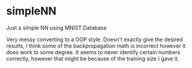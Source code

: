 # simpleNN
Just a simple NN using MNIST Database

Very messy converting to a OOP style. Doesn't exactly give the desired results, I think some of the backpropagation math is incorrect however it does work to some degree. It seems to never identify certain numbers correctly, however that might be because of the training size I gave it.
